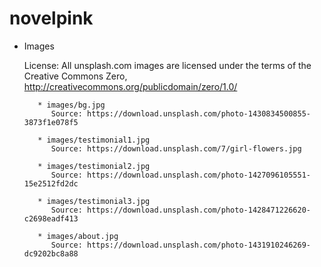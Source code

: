# novelpink

* Images	 
	 
	License: All unsplash.com images are licensed under the terms of the Creative Commons Zero, http://creativecommons.org/publicdomain/zero/1.0/ 	  
	 
		 * images/bg.jpg
			Source: https://download.unsplash.com/photo-1430834500855-3873f1e078f5

		 * images/testimonial1.jpg
			Source: https://download.unsplash.com/7/girl-flowers.jpg
		 
		 * images/testimonial2.jpg
			Source: https://download.unsplash.com/photo-1427096105551-15e2512fd2dc
		  
		 * images/testimonial3.jpg
			Source: https://download.unsplash.com/photo-1428471226620-c2698eadf413

		 * images/about.jpg
		 	Source: https://download.unsplash.com/photo-1431910246269-dc9202bc8a88